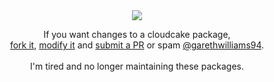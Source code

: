 <div align="center">
   <img src="https://i.imgur.com/OzRSXZm.png"/>
   <p>
      If you want changes to a cloudcake package,<br><a href="https://docs.github.com/en/get-started/exploring-projects-on-github/contributing-to-a-project">fork it</a>, <a href="https://docs.github.com/en/get-started/exploring-projects-on-github/contributing-to-a-project">modify it</a> and <a href="https://docs.github.com/en/get-started/exploring-projects-on-github/contributing-to-a-project">submit a PR</a> or spam <a href="https://github.com/garethwilliams94">@garethwilliams94</a>.<br><br>I'm tired and no longer maintaining these packages. 
   </p>
</div>
